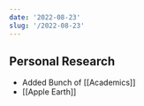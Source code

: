 ```yaml
---
date: '2022-08-23'
slug: '/2022-08-23'
---
```


## Personal Research

- Added Bunch of [[Academics]]
- [[Apple Earth]]
